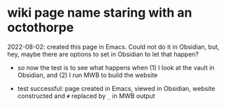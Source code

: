 # wiki page name staring with an octothorpe

2022-08-02: created this page in Emacs. Could not do it in Obsidian, but, hey, maybe there are options to set in Obsidian to let that happen?

- so now the test is to see what happens when
  (1) I look at the vault in Obsidian, and
  (2) I run MWB to build the website
  
- test successful: page created in Emacs, viewed in Obsidian, website constructed and `#` replaced by `_` in MWB output

